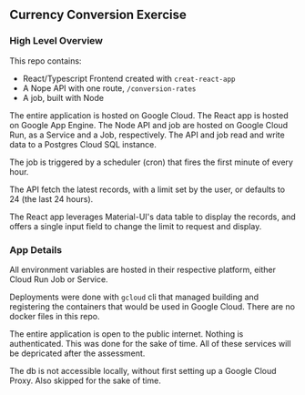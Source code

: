 ## Currency Conversion Exercise

### High Level Overview
This repo contains:
- React/Typescript Frontend created with `creat-react-app`
- A Nope API with one route, `/conversion-rates`
- A job, built with Node

The entire application is hosted on Google Cloud. The React app is hosted on Google App Engine. The Node API and job are hosted on Google Cloud Run, as a Service and a Job, respectively. The API and job read and write data to a Postgres Cloud SQL instance.

The job is triggered by a scheduler (cron) that fires the first minute of every hour.

The API fetch the latest records, with a limit set by the user, or defaults to 24 (the last 24 hours).

The React app leverages Material-UI's data table to display the records, and offers a single input field to change the limit to request and display.

### App Details
All environment variables are hosted in their respective platform, either Cloud Run Job or Service.

Deployments were done with `gcloud` cli that managed building and registering the containers that would be used in Google Cloud. There are no docker files in this repo.

The entire application is open to the public internet. Nothing is authenticated. This was done for the sake of time. All of these services will be depricated after the assessment.

The db is not accessible locally, without first setting up a Google Cloud Proxy. Also skipped for the sake of time.

